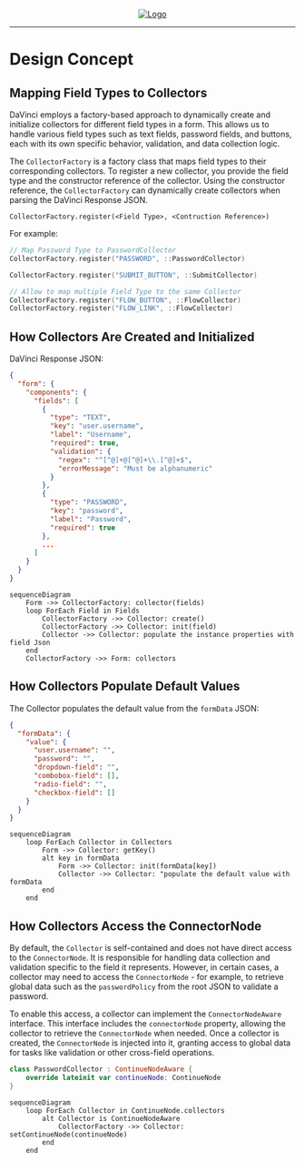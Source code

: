 <p align="center">
  <a href="https://github.com/ForgeRock/ping-android-sdk">
    <img src="https://www.pingidentity.com/content/dam/picr/nav/Ping-Logo-2.svg" alt="Logo">
  </a>
  <hr/>
</p>

# Design Concept

## Mapping Field Types to Collectors

DaVinci employs a factory-based approach to dynamically create and initialize collectors for different field types in a
form. This allows us to handle various field types such as text fields, password fields, and buttons, each with its own
specific behavior, validation, and data collection logic.

The `CollectorFactory` is a factory class that maps field types to their corresponding collectors. To register a new
collector, you provide the field type and the constructor reference of the collector. Using the constructor reference,
the `CollectorFactory` can dynamically create collectors when parsing the DaVinci Response JSON.

```
CollectorFactory.register(<Field Type>, <Contruction Reference>)
```

For example:

```kotlin
// Map Password Type to PasswordCollector
CollectorFactory.register("PASSWORD", ::PasswordCollector)

CollectorFactory.register("SUBMIT_BUTTON", ::SubmitCollector)

// Allow to map multiple Field Type to the same Collector
CollectorFactory.register("FLOW_BUTTON", ::FlowCollector)
CollectorFactory.register("FLOW_LINK", ::FlowCollector)
```

## How Collectors Are Created and Initialized

DaVinci Response JSON:

```json
{
  "form": {
    "components": {
      "fields": [
        {
          "type": "TEXT",
          "key": "user.username",
          "label": "Username",
          "required": true,
          "validation": {
            "regex": "^[^@]+@[^@]+\\.[^@]+$",
            "errorMessage": "Must be alphanumeric"
          }
        },
        {
          "type": "PASSWORD",
          "key": "password",
          "label": "Password",
          "required": true
        },
        ...
      ]
    }
  }
}
```

```mermaid
sequenceDiagram
    Form ->> CollectorFactory: collector(fields)
    loop ForEach Field in Fields
        CollectorFactory ->> Collector: create()
        CollectorFactory ->> Collector: init(field)
        Collector ->> Collector: populate the instance properties with field Json
    end
    CollectorFactory ->> Form: collectors
```

## How Collectors Populate Default Values

The Collector populates the default value from the `formData` JSON:

```json
{
  "formData": {
    "value": {
      "user.username": "",
      "password": "",
      "dropdown-field": "",
      "combobox-field": [],
      "radio-field": "",
      "checkbox-field": []
    }
  }
}
```

```mermaid
sequenceDiagram
    loop ForEach Collector in Collectors
        Form ->> Collector: getKey()
        alt key in formData
            Form ->> Collector: init(formData[key])
            Collector ->> Collector: "populate the default value with formData
        end
    end
```

## How Collectors Access the ConnectorNode

By default, the `Collector` is self-contained and does not have direct access to the `ConnectorNode`. It is responsible for
handling data collection and validation specific to the field it represents. However, in certain cases, a collector may
need to access the `ConnectorNode` - for example, to retrieve global data such as the `passwordPolicy` from the root JSON to
validate a password.

To enable this access, a collector can implement the `ConnectorNodeAware` interface. This interface includes the
`connectorNode` property, allowing the collector to retrieve the `ConnectorNode` when needed. Once a collector is created,
the `ConnectorNode` is injected into it, granting access to global data for tasks like validation or other cross-field
operations.

```kotlin
class PasswordCollector : ContinueNodeAware {
    override lateinit var continueNode: ContinueNode
}
```
```mermaid
sequenceDiagram
    loop ForEach Collector in ContinueNode.collectors
        alt Collector is ContinueNodeAware
            CollectorFactory ->> Collector: setContinueNode(continueNode)
        end
    end
```
